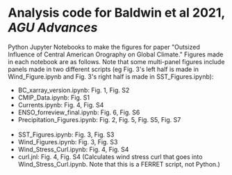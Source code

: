 # Analysis code for Baldwin et al 2021, *AGU Advances*
Python Jupyter Notebooks to make the figures for paper "Outsized Influence of Central American Orography on Global Climate."
Figures made in each notebook are as follows. Note that some multi-panel figures include panels made in two different scripts (eg Fig. 3's left half is made in Wind_Figure.ipynb and Fig. 3's right half is made in SST_Figures.ipynb):
* BC_xarray_version.ipynb: Fig. 1, Fig. S2
* CMIP_Data.ipynb: Fig. S1
* Currents.ipynb: Fig. 4, Fig. S4            
* ENSO_forreview_final.ipynb: Fig. 6, Fig. S6                                 
* Precipitation_Figures.ipynb: Fig. 2, Fig. 5, Fig. S5, Fig. S7                                             
* SST_Figures.ipynb: Fig. 3, Fig. S3                
* Wind_Figures.ipynb: Fig. 3, Fig. S3               
* Wind_Stress_Curl.ipynb: Fig. 4, Fig. S4
* curl.jnl: Fig. 4, Fig. S4 (Calculates wind stress curl that goes into Wind_Stress_Curl.ipynb. Note that this is a FERRET script, not Python.)
